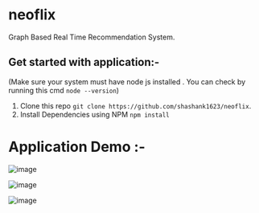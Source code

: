 # neoflix
Graph Based Real Time Recommendation System.

## Get started with application:- 
(Make sure your system must have node js installed . You can check by running this cmd `node --version`)
1. Clone this repo `git clone https://github.com/shashank1623/neoflix`.
2. Install Dependencies using NPM `npm install`


# Application Demo :-
![image](https://user-images.githubusercontent.com/86946068/200766828-5bd1a90d-f4cb-4075-9afc-7fd695c46559.png)

![image](https://user-images.githubusercontent.com/86946068/200767063-0cfada9d-feef-4de2-b5c3-cb2f512d35cc.png)

![image](https://user-images.githubusercontent.com/86946068/200767246-34f72a2b-9965-4a9c-a822-053f634c38b4.png)
